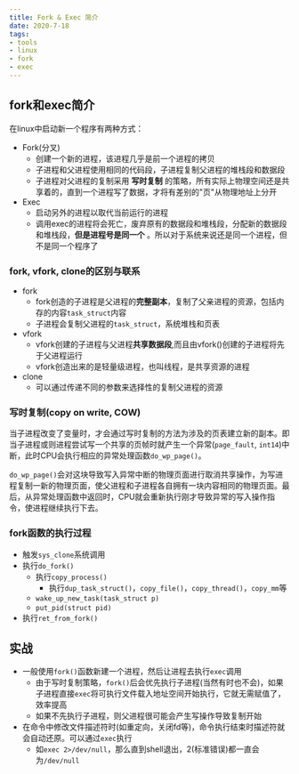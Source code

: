 ```yaml
---
title: Fork & Exec 简介
date: 2020-7-18
tags: 
- tools
- linux
- fork
- exec
---
```


## fork和exec简介

在linux中启动新一个程序有两种方式：
- Fork(分叉)
    * 创建一个新的进程，该进程几乎是前一个进程的拷贝
    * 子进程和父进程使用相同的代码段，子进程复制父进程的堆栈段和数据段
    * 子进程对父进程的复制采用 **写时复制** 的策略，所有实际上物理空间还是共享着的，直到一个进程写了数据，才将有差别的"页"从物理地址上分开
- Exec
    * 启动另外的进程以取代当前运行的进程
    * 调用exec的进程将会死亡，废弃原有的数据段和堆栈段，分配新的数据段和堆栈段，**但是进程号是同一个** 。所以对于系统来说还是同一个进程，但不是同一个程序了


### fork, vfork, clone的区别与联系

- fork
    - fork创造的子进程是父进程的**完整副本**，复制了父亲进程的资源，包括内存的内容`task_struct`内容
    - 子进程会复制父进程的`task_struct`，系统堆栈和页表
- vfork 
    - vfork创建的子进程与父进程**共享数据段**,而且由vfork()创建的子进程将先于父进程运行
    - vfork创造出来的是轻量级进程，也叫线程，是共享资源的进程
- clone
    - 可以通过传递不同的参数来选择性的复制父进程的资源


### 写时复制(copy on write, COW)

当子进程改变了变量时，才会通过写时复制的方法为涉及的页表建立新的副本。即当子进程或则进程尝试写一个共享的页帧时就产生一个异常(`page_fault`, `int14`)中断，此时CPU会执行相应的异常处理函数`do_wp_page()`。

`do_wp_page()`会对这块导致写入异常中断的物理页面进行取消共享操作，为写进程复制一新的物理页面，使父进程和子进程各自拥有一块内容相同的物理页面。最后，从异常处理函数中返回时，CPU就会重新执行刚才导致异常的写入操作指令，使进程继续执行下去。

### fork函数的执行过程

- 触发`sys_clone`系统调用
- 执行`do_fork()`
    * 执行`copy_process()`
        + 执行`dup_task_struct()`，`copy_file()`，`copy_thread()`，`copy_mm`等
    * `wake_up_new_task(task_struct p)`
    * `put_pid(struct pid)`
- 执行`ret_from_fork()`


## 实战

- 一般使用`fork()`函数新建一个进程，然后让进程去执行`exec`调用
    * 由于写时复制策略，`fork()`后会优先执行子进程(当然有时也不会)，如果子进程直接`exec`将可执行文件载入地址空间开始执行，它就无需赋值了，效率提高
    * 如果不先执行子进程，则父进程很可能会产生写操作导致复制开始
- 在命令中修改文件描述符时(如重定向，关闭fd等)，命令执行结束时描述符就会自动还原。可以通过`exec`执行
    * 如`exec 2>/dev/null`，那么直到shell退出，2(标准错误)都一直会为`/dev/null`

